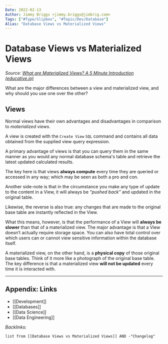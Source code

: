 ```yaml
---
Date: 2022-02-13
Author: Jimmy Briggs <jimmy.briggs@jimbrig.com>
Tags: ["#Type/Slipbox", "#Topic/Dev/Database"]
Alias: "Database Views vs Materialized Views"
---
```


# Database Views vs Materialized Views

*Source: [What are Materialized Views? A 5 Minute Introduction (educative.io)](https://www.educative.io/blog/materialized-view-introduction)*

What are the major differences between a view and materialized view, and why should you use one over the other?

## Views

Normal views have their own advantages and disadvantages in comparison to *materialized views*.

A view is created with the `Create View` `SQL` command and contains all data obtained from the supplied view query expression. 

A primary advantage of views is that you can query them in the same manner as you would any normal database schema's table and retrieve the latest updated calculated results. 

The key here is that views **always compute** every time they are queried or accessed in any way; which may be seen as both a pro and con.

Another side-note is that in the circumstance you make any type of update to the content in a View, it will always be *“pushed back”* and updated in the original table.

Likewise, the reverse is also true: any changes that are made to the original base table are instantly reflected in the View.

What this means, however, is that the performance of a View will **always be slower** than that of a materialized view. The major advantage is that a View doesn’t actually require storage space. You can also have total control over which users can or cannot view sensitive information within the database itself.

A materialized view, on the other hand, is a **physical copy** of those original base tables. Think of it more like a photograph of the original base table. The key difference is that a materialized view **will not be updated** every time it is interacted with.


***

## Appendix: Links

- [[Development]]
- [[Databases]]
- [[Data Science]]
- [[Data Engineering]]


*Backlinks:*

```dataview
list from [[Database Views vs Materialized Views]] AND -"Changelog"
```